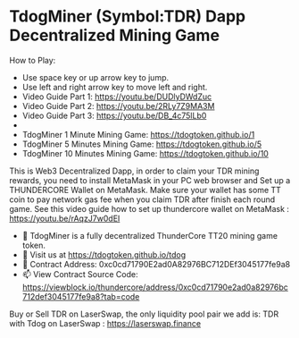 # TdogMiner (Symbol:TDR) Dapp Decentralized Mining Game
How to Play: 
- Use space key or up arrow key to jump.
- Use left and right arrow key to move left and right.
- Video Guide Part 1: https://youtu.be/DUDlyDWdZuc
- Video Guide Part 2: https://youtu.be/2RLy7Z9MA3M
- Video Guide Part 3: https://youtu.be/DB_4c75lLb0
- 
- TdogMiner 1 Minute Mining Game: https://tdogtoken.github.io/1
- TdogMiner 5 Minutes Mining Game: https://tdogtoken.github.io/5
- TdogMiner 10 Minutes Mining Game: https://tdogtoken.github.io/10

This is Web3 Decentralized Dapp, in order to claim your TDR mining rewards, you need to install MetaMask in your PC web browser and Set up a THUNDERCORE Wallet on MetaMask. Make sure your wallet has some TT coin to pay network gas fee when you claim TDR after finish each round game.
See this video guide how to set up thundercore wallet on MetaMask : https://youtu.be/rAqzJ7w0dEI 

- 👋 TdogMiner is a fully decentralized ThunderCore TT20 mining game token.
- 🌱 Visit us at https://tdogtoken.github.io/tdog
- 💞️ Contract Address: 0xc0cd71790E2ad0A82976BC712DEf3045177fe9a8
- 📫 View Contract Source Code: https://viewblock.io/thundercore/address/0xc0cd71790e2ad0a82976bc712def3045177fe9a8?tab=code

Buy or Sell TDR on LaserSwap, the only liquidity pool pair we add is:  TDR with Tdog on LaserSwap : https://laserswap.finance


